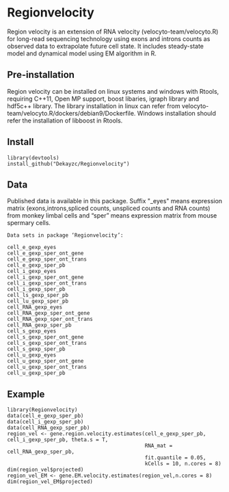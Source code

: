 
# Regionvelocity

Region velocity is an extension of RNA velocity
(velocyto-team/velocyto.R) for long-read sequencing technology using
exons and introns counts as observed data to extrapolate future cell
state. It includes steady-state model and dynamical model using EM
algorithm in R.

## Pre-installation

Region velocity can be installed on linux systems and windows with
Rtools, requiring C++11, Open MP support, boost libaries, igraph library
and hdf5c++ library. The library installation in linux can refer from
velocyto-team/velocyto.R/dockers/debian9/Dockerfile. Windows
installation should refer the installation of libboost in Rtools.

## Install

    library(devtools)
    install_github("Dekayzc/Regionvelocity")

## Data

Published data is available in this package. Suffix "\_eyes" means
expression matrix (exons,introns,spliced counts, unspliced counts and
RNA counts) from monkey limbal cells and “sper” means expression matrix
from mouse spermary cells.

    Data sets in package ‘Regionvelocity’:

    cell_e_gexp_eyes                                
    cell_e_gexp_sper_ont_gene                       
    cell_e_gexp_sper_ont_trans                      
    cell_e_gexp_sper_pb                             
    cell_i_gexp_eyes                                
    cell_i_gexp_sper_ont_gene                       
    cell_i_gexp_sper_ont_trans                      
    cell_i_gexp_sper_pb                             
    cell_ls_gexp_sper_pb                            
    cell_lu_gexp_sper_pb                            
    cell_RNA_gexp_eyes                              
    cell_RNA_gexp_sper_ont_gene                     
    cell_RNA_gexp_sper_ont_trans                    
    cell_RNA_gexp_sper_pb                           
    cell_s_gexp_eyes                                
    cell_s_gexp_sper_ont_gene                       
    cell_s_gexp_sper_ont_trans                      
    cell_s_gexp_sper_pb                             
    cell_u_gexp_eyes                                
    cell_u_gexp_sper_ont_gene                       
    cell_u_gexp_sper_ont_trans                      
    cell_u_gexp_sper_pb                             

## Example

    library(Regionvelocity)
    data(cell_e_gexp_sper_pb)
    data(cell_i_gexp_sper_pb)
    data(cell_RNA_gexp_sper_pb)
    region_vel <- gene.region.velocity.estimates(cell_e_gexp_sper_pb, cell_i_gexp_sper_pb, theta.s = T, 
                                                 RNA_mat = cell_RNA_gexp_sper_pb,
                                                 fit.quantile = 0.05,
                                                 kCells = 10, n.cores = 8)
    dim(region_vel$projected)
    region_vel_EM <- gene.EM.velocity.estimates(region_vel,n.cores = 8)
    dim(region_vel_EM$projected)
